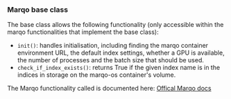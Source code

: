 ### Marqo base class

The base class allows the following functionality (only accessible within the marqo functionalities that implement the base class):
- `init()`: handles initialisation, including finding the marqo container environment URL, the default index settings, whether a GPU is available, the number of processes and the batch size that should be used.
- `check_if_index_exists()`: returns True if the given index name is in the indices in storage on the marqo-os container's volume. 

The Marqo functionality called is documented here: [Offical Marqo docs](https://docs.marqo.ai/)